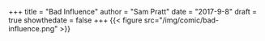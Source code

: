 +++
title = "Bad Influence"
author = "Sam Pratt"
date = "2017-9-8"
draft = true
showthedate = false
+++
{{< figure src="/img/comic/bad-influence.png" >}}
